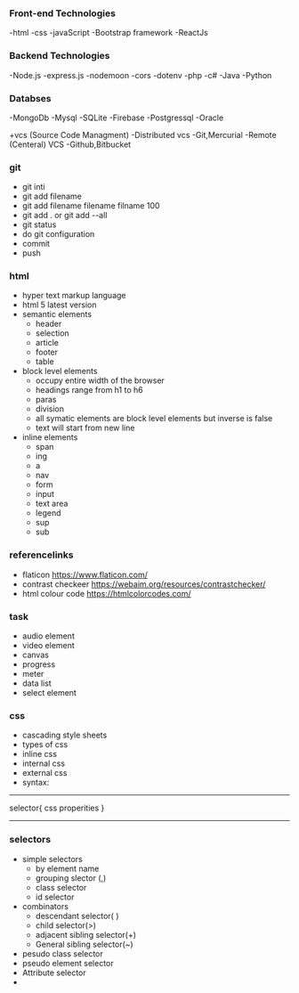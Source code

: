 ###  Front-end Technologies

-html
-css
-javaScript
-Bootstrap framework
-ReactJs


###  Backend Technologies

-Node.js
  	-express.js
 	-nodemoon
	-cors
	-dotenv
-php
-c#
-Java
-Python

###  Databses

-MongoDb
-Mysql
-SQLite
-Firebase
-Postgressql
-Oracle

+vcs (Source Code Managment)
	-Distributed vcs
		-Git,Mercurial
 	-Remote (Centeral) VCS
		-Github,Bitbucket

### git
- git inti
- git add filename
- git add filename filename filname 100
- git add . or git add --all
- git status
- do git configuration
- commit
- push


### html
- hyper text markup language
- html 5 latest version
- semantic elements
	- header
	- selection
	- article
	- footer
	- table
- block level elements
	- occupy entire width  of the browser
	- headings range from h1 to h6
	- paras
	- division
	- all symatic elements are block level elements but inverse is false
	- text will start from new line
- inline elements
	- span
	- ing
	- a
	- nav
	- form
	- input
	- text area
	- legend
	- sup
	- sub
### referencelinks
- flaticon https://www.flaticon.com/
- contrast checkeer https://webaim.org/resources/contrastchecker/
- html colour code https://htmlcolorcodes.com/

### task
- audio element
- video element
- canvas
- progress
- meter 
- data list
- select element

### css
- cascading style sheets
- types of css
- inline css
- internal css
- external css
- syntax:
-------  
selector{
	css properities
}
-- -

### selectors
- simple selectors
	- by element name
	- grouping slector  (,)
	- class selector
	- id selector
- combinators
	- descendant selector( )
	- child selector(>)
	- adjacent sibling selector(+)
	- General sibling selector(~)
- pesudo class selector
- pseudo element selector
- Attribute selector
- 	



